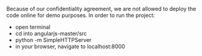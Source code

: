 Because of our confidentiality agreement, we are not allowed to deploy the code online for demo purposes.
In order to run the project:
- open terminal
- cd into angularjs-master/src
- python -m SimpleHTTPServer
- in your browser, navigate to localhost:8000 